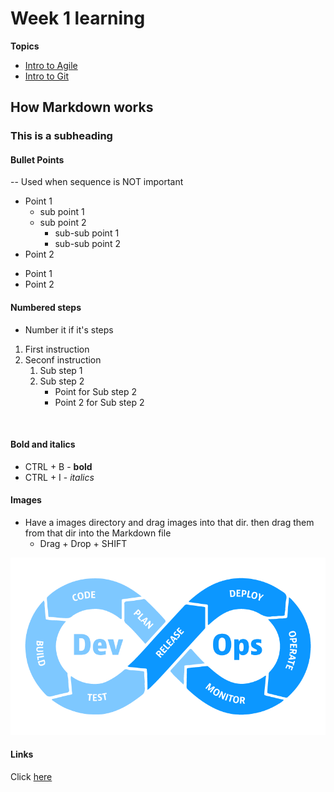 
# Week 1 learning

**Topics**
* [Intro to Agile](agile/README.md)
* [Intro to Git](git/README.md)

##  How Markdown works
### This is a subheading

#### Bullet Points

-- Used when sequence is NOT important

* Point 1
    * sub point 1
    * sub point 2
        * sub-sub point 1
        * sub-sub point 2
* Point 2

- Point 1
- Point 2


#### Numbered steps

- Number it if it's steps

1. First instruction
2. Seconf instruction
    1. Sub step 1
    2. Sub step 2
        * Point for Sub step 2
        * Point 2 for Sub step 2

<br>

#### Bold and italics

* CTRL + B - **bold**
* CTRL + I - *italics*


#### Images

* Have a images directory and drag images into that dir. then drag them from that dir into the Markdown file
    * Drag + Drop + SHIFT

![alt text](images/13429_ILL_DevOpsLoop.png)

#### Links

Click [here](http://google.com)

